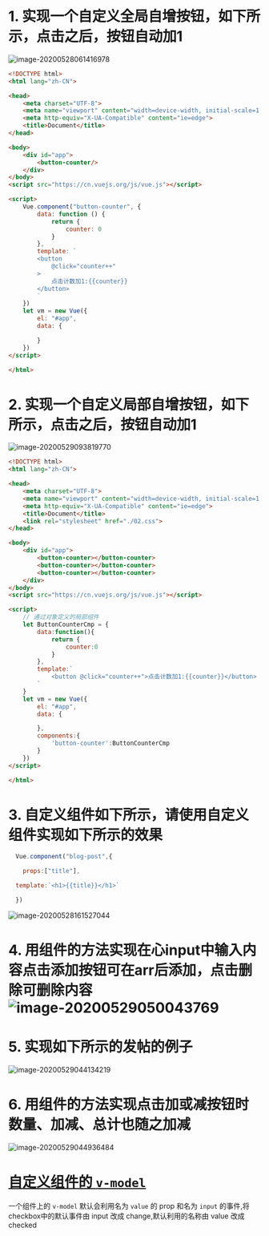 # 1. 实现一个自定义全局自增按钮，如下所示，点击之后，按钮自动加1

![image-20200528061416978](%E7%BB%84%E4%BB%B6%E4%BD%9C%E4%B8%9A.assets/image-20200528061416978.png)

```html
<!DOCTYPE html>
<html lang="zh-CN">

<head>
    <meta charset="UTF-8">
    <meta name="viewport" content="width=device-width, initial-scale=1.0">
    <meta http-equiv="X-UA-Compatible" content="ie=edge">
    <title>Document</title>
</head>

<body>
    <div id="app">
        <button-counter/>
    </div>
</body>
<script src="https://cn.vuejs.org/js/vue.js"></script>

<script>
    Vue.component("button-counter", {
        data: function () {
            return {
                counter: 0
            }
        },
        template: `
        <button
            @click="counter++"
        >
            点击计数加1:{{counter}}
        </button>
        `
    })
    let vm = new Vue({
        el: "#app",
        data: {

        }
    })
</script>

</html>
```



# 2. 实现一个自定义局部自增按钮，如下所示，点击之后，按钮自动加1

![image-20200529093819770](%E7%BB%84%E4%BB%B6%E4%BD%9C%E4%B8%9A.assets/image-20200529093819770.png)

```html
<!DOCTYPE html>
<html lang="zh-CN">

<head>
    <meta charset="UTF-8">
    <meta name="viewport" content="width=device-width, initial-scale=1.0">
    <meta http-equiv="X-UA-Compatible" content="ie=edge">
    <title>Document</title>
    <link rel="stylesheet" href="./02.css">
</head>

<body>
    <div id="app">
        <button-counter></button-counter>
        <button-counter></button-counter>
        <button-counter></button-counter>
    </div>
</body>
<script src="https://cn.vuejs.org/js/vue.js"></script>

<script>
    // 通过对象定义的局部组件
    let ButtonCounterCmp = {
        data:function(){
            return {
                counter:0
            }
        },
        template:`
            <button @click="counter++">点击计数加1:{{counter}}</button>
        `
    }
    let vm = new Vue({
        el: "#app",
        data: {

        },
        components:{
            'button-counter':ButtonCounterCmp
        }
    })
</script>

</html>
```



# 3. 自定义组件如下所示，请使用自定义组件实现如下所示的效果

```js
  Vue.component("blog-post",{

    props:["title"],

  template:`<h1>{{title}}</h1>`

  })
```

![image-20200528161527044](%E7%BB%84%E4%BB%B6%E4%BD%9C%E4%B8%9A.assets/image-20200528161527044.png)



# 4. 用组件的方法实现在心input中输入内容点击添加按钮可在arr后添加，点击删除可删除内容![image-20200529050043769](%E7%BB%84%E4%BB%B6%E4%BD%9C%E4%B8%9A.assets/image-20200529050043769.png)

# 5. 实现如下所示的发帖的例子

![image-20200529044134219](%E7%BB%84%E4%BB%B6%E4%BD%9C%E4%B8%9A.assets/image-20200529044134219.png)

# 6. 用组件的方法实现点击加或减按钮时数量、加减、总计也随之加减

![image-20200529044936484](%E7%BB%84%E4%BB%B6%E4%BD%9C%E4%B8%9A.assets/image-20200529044936484.png)

# [自定义组件的 `v-model`](https://cn.vuejs.org/v2/guide/components-custom-events.html#自定义组件的-v-model)

一个组件上的 `v-model` 默认会利用名为 `value` 的 prop 和名为 `input` 的事件,将checkbox中的默认事件由 input 改成 change,默认利用的名称由 value 改成 checked

